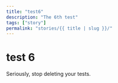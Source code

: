 ```yaml
---
title: "test6"
description: "The 6th test"
tags: ["story"]
permalink: "stories/{{ title | slug }}/"
---
```


# test 6
Seriously, stop deleting your tests.

